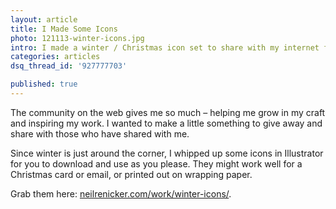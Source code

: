 ```yaml
---
layout: article
title: I Made Some Icons
photo: 121113-winter-icons.jpg
intro: I made a winter / Christmas icon set to share with my internet friends for all they've taught me.
categories: articles
dsq_thread_id: '927777703'

published: true
---
```


The community on the web gives me so much – helping me grow in my craft and inspiring my work. I wanted to make a little something to give away and share with those who have shared with me.

Since winter is just around the corner, I whipped up some icons in Illustrator for you to download and use as you please. They might work well for a Christmas card or email, or printed out on wrapping paper.

Grab them here: <a href="/work/winter-icons/">neilrenicker.com/work/winter-icons/</a>.